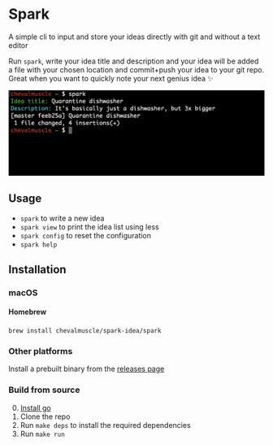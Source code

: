 # Spark

A simple cli to input and store your ideas directly with git and without a text editor

Run `spark`, write your idea title and description and your idea will be added a file with your chosen location and commit+push your idea to your git repo. Great when you want to quickly note your next genius idea ✨

![demo](assets/demo.png)

## Usage

- `spark` to write a new idea
- `spark view` to print the idea list using less
- `spark config` to reset the configuration
- `spark help`

## Installation

### macOS

#### Homebrew

`brew install chevalmuscle/spark-idea/spark`

### Other platforms

Install a prebuilt binary from the [releases page][]

### Build from source

0. [Install go](https://golang.org/doc/install)
1. Clone the repo
2. Run `make deps` to install the required dependencies
3. Run `make run`

[releases page]: https://github.com/chevalmuscle/spark/releases/latest
